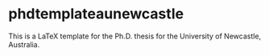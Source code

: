 phdtemplateaunewcastle
======================

This is a LaTeX template for the Ph.D. thesis for the University of Newcastle, Australia.
